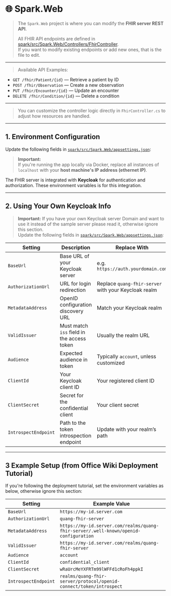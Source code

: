 # 🌐 Spark.Web

  
> The `Spark.Web` project is where you can modify the **FHIR server REST API**.  
> 
> All FHIR API endpoints are defined in [spark/src/Spark.Web/Controllers/FhirController](spark/src/Spark.Web/Controllers/FhirController).  
> If you want to modify existing endpoints or add new ones, that is the file to edit.

---

> Available API Examples:

- `GET /fhir/Patient/{id}` — Retrieve a patient by ID  
- `POST /fhir/Observation` — Create a new observation  
- `PUT /fhir/Encounter/{id}` — Update an encounter  
- `DELETE /fhir/Condition/{id}` — Delete a condition  

---

> You can customize the controller logic directly in `FhirController.cs` to adjust how resources are handled.

---

## 1. Environment Configuration
Update the following fields in [`spark/src/Spark.Web/appsettings.json`](./appsettings.json):

> **Important:**  
> If you're running the app locally via Docker, replace all instances of `localhost` with your **host machine's IP address (ethernet IP)**.

The FHIR server is integrated with **Keycloak** for authentication and authorization. These environment variables is for this integration.  



---

## 2. Using Your Own Keycloak Info
> **Important:**
> If you have your own Keycloak server Domain and want to use it instead of the sample server please read it, otherwise ignore this section.  
Update the following fields in [`spark/src/Spark.Web/appsettings.json`](./appsettings.json):

| Setting              | Description                                      | Replace With                                                      |
|----------------------|--------------------------------------------------|-------------------------------------------------------------------|
| `BaseUrl`            | Base URL of your Keycloak server                | e.g. `https://auth.yourdomain.com`                                |
| `AuthorizationUrl`   | URL for login redirection                       | Replace `quang-fhir-server` with your Keycloak realm              |
| `MetadataAddress`    | OpenID configuration discovery URL              | Match your Keycloak realm                                         |
| `ValidIssuer`        | Must match `iss` field in the access token      | Usually the realm URL                                             |
| `Audience`           | Expected audience in token                      | Typically `account`, unless customized                            |
| `ClientId`           | Your Keycloak client ID                         | Your registered client ID                                         |
| `ClientSecret`       | Secret for the confidential client              | Your client secret                                                |
| `IntrospectEndpoint` | Path to the token introspection endpoint        | Update with your realm’s path                                     |

---

## 3 Example Setup (from Office Wiki Deployment Tutorial)

If you're following the deployment tutorial, set the environment variables as below, otherwise ignore this section:

| Setting              | Example Value                                                                 |
|----------------------|-------------------------------------------------------------------------------|
| `BaseUrl`            | `https://my-id.server.com`                                                    |
| `AuthorizationUrl`   | `quang-fhir-server`                                                           |
| `MetadataAddress`    | `https://my-id.server.com/realms/quang-fhir-server/.well-known/openid-configuration` |
| `ValidIssuer`        | `https://my-id.server.com/realms/quang-fhir-server`                           |
| `Audience`           | `account`                                                                     |
| `ClientId`           | `confidential_client`                                                         |
| `ClientSecret`       | `wRaUrcMeYXFRTm99lWFFd1cRoFh4ppkI`                                            |
| `IntrospectEndpoint` | `realms/quang-fhir-server/protocol/openid-connect/token/introspect`          |
